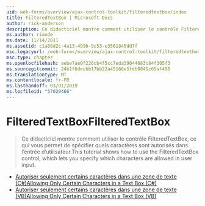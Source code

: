 ```yaml
---
uid: web-forms/overview/ajax-control-toolkit/filteredtextbox/index
title: FilteredTextBox | Microsoft Docs
author: rick-anderson
description: Ce didacticiel montre comment utiliser le contrôle FilteredTextBox, ce qui vous permet de spécifier quels caractères sont autorisés dans l’entrée d’utilisateur.
ms.author: riande
ms.date: 11/14/2011
ms.assetid: c1a80d2c-4a13-499b-9c53-e3561845dd7f
msc.legacyurl: /web-forms/overview/ajax-control-toolkit/filteredtextbox
msc.type: chapter
ms.openlocfilehash: aebe7ae0f226cb4f5cc7eda39044683c84f305f3
ms.sourcegitcommit: 24b1f6decbb17bb22a45166e5fdb0845c65af498
ms.translationtype: MT
ms.contentlocale: fr-FR
ms.lasthandoff: 03/01/2019
ms.locfileid: "57020466"
---
```

<a name="filteredtextbox"></a><span data-ttu-id="96580-103">FilteredTextBox</span><span class="sxs-lookup"><span data-stu-id="96580-103">FilteredTextBox</span></span>
====================
> <span data-ttu-id="96580-104">Ce didacticiel montre comment utiliser le contrôle FilteredTextBox, ce qui vous permet de spécifier quels caractères sont autorisés dans l’entrée d’utilisateur.</span><span class="sxs-lookup"><span data-stu-id="96580-104">This tutorial shows how to use the FilteredTextBox control, which lets you specify which characters are allowed in user input.</span></span>


- [<span data-ttu-id="96580-105">Autoriser seulement certains caractères dans une zone de texte (C#)</span><span class="sxs-lookup"><span data-stu-id="96580-105">Allowing Only Certain Characters in a Text Box (C#)</span></span>](allowing-only-certain-characters-in-a-text-box-cs.md)
- [<span data-ttu-id="96580-106">Autoriser seulement certains caractères dans une zone de texte (VB)</span><span class="sxs-lookup"><span data-stu-id="96580-106">Allowing Only Certain Characters in a Text Box (VB)</span></span>](allowing-only-certain-characters-in-a-text-box-vb.md)
